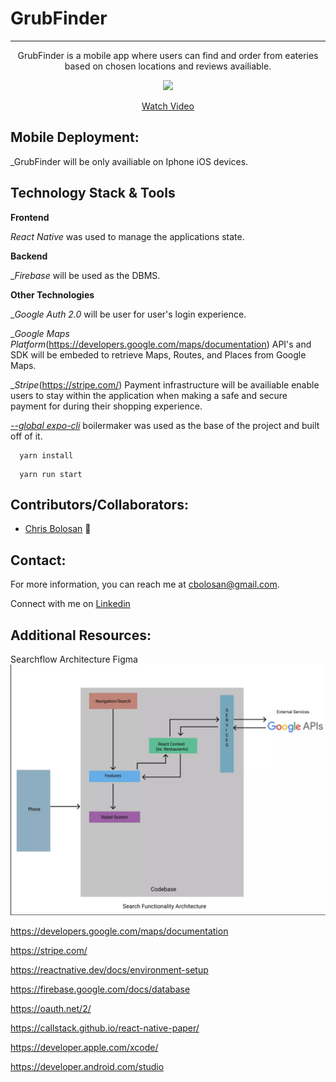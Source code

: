 # GrubFinder

<hr />
<p align='center'>GrubFinder is a mobile app where users can find and order from eateries based on chosen locations and reviews availiable.</p>

</p>
<p align='center'><a href="https://www.loom.com/share/5260adb11dc940859fe703a00bf76049"> <img style="max-width:300px" src="https://cdn.loom.com/sessions/thumbnails/5260adb11dc940859fe703a00bf76049-with-play.gif"> </br> <p align='center'> Watch Video</p> </a> </p>

## Mobile Deployment:

\_GrubFinder will be only availiable on Iphone iOS devices.

## Technology Stack & Tools

**Frontend**

_React Native_ was used to manage the applications state.

**Backend**

\__Firebase_ will be used as the DBMS.

**Other Technologies**

\__Google Auth 2.0_ will be user for user's login experience.

\__Google Maps Platform_(https://developers.google.com/maps/documentation) API's and SDK will be embeded to retrieve Maps, Routes, and Places from Google Maps.

\__Stripe_(https://stripe.com/) Payment infrastructure will be availiable enable users to stay within the application when making a safe and secure payment for during their shopping experience.

[_--global expo-cli_](https://docs.expo.dev/) boilermaker was used as the base of the project and built off of it.

```
  yarn install
```

```
  yarn run start
```

## Contributors/Collaborators:

- [Chris Bolosan](https://github.com/chrisbolosan) 📖

## Contact:

For more information, you can reach me at <cbolosan@gmail.com>.

Connect with me on <a href="www.linkedin.com/in/chrisbolosan">Linkedin</a>

## Additional Resources:

Searchflow Architecture Figma
<a href="https://www.figma.com/proto/eNp8CLmOwlXdJfB7iCSReM/Search-Functionality-Architecture?node-id=13%3A3&scaling=contain&page-id=0%3A1"><img src="assets/SearchNavigationArchitecture.webp" alt="My search flow"/>

https://developers.google.com/maps/documentation

https://stripe.com/

https://reactnative.dev/docs/environment-setup

https://firebase.google.com/docs/database

https://oauth.net/2/

https://callstack.github.io/react-native-paper/

https://developer.apple.com/xcode/

https://developer.android.com/studio

